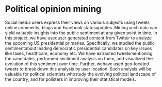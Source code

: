 # Political opinion mining
Social media users express their views on various subjects using tweets, online comments, blogs and Facebook statusupdates. Mining such data can yield valuable insights into the public sentiment at any given point in time. In this project, we have useduser generated content from Twitter to analyze the upcoming US presidential primaries. Specifically, we studied the public sentimentabout leading democratic presidential candidates on key issues like taxes, healthcare, economy etc. We have extracted tweetsmentioning the candidates, performed sentiment analysis on them, and visualized the evolution of this sentiment over time. Further, wehave used geo-located tweets to break down this analysis by user location. Such analysis will be valuable for political scientists whostudy the evolving political landscape of the country, and for pollsters in improving their statistical models.
